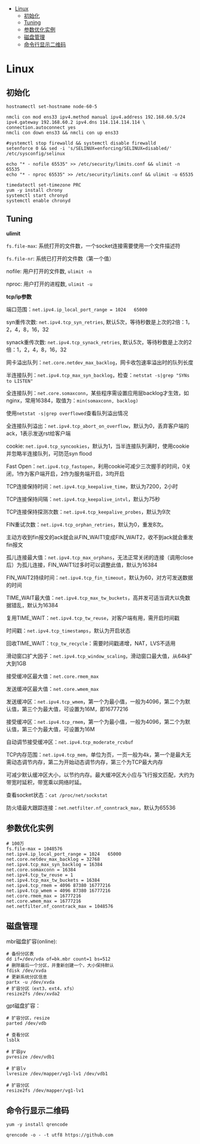 <!--ts-->
* [Linux](#linux)
   * [初始化](#初始化)
   * [Tuning](#tuning)
   * [参数优化实例](#参数优化实例)
   * [磁盘管理](#磁盘管理)
   * [命令行显示二维码](#命令行显示二维码)
<!--te-->

# Linux

## 初始化

```shell
hostnamectl set-hostname node-60-5

nmcli con mod ens33 ipv4.method manual ipv4.address 192.168.60.5/24 ipv4.gateway 192.168.60.2 ipv4.dns 114.114.114.114 \
connection.autoconnect yes
nmcli con down ens33 && nmcli con up ens33

#systemctl stop firewalld && systemctl disable firewalld
setenforce 0 && sed -i 's/SELINUX=enforcing/SELINUX=disabled/' /etc/sysconfig/selinux

echo "* - nofile 65535" >> /etc/security/limits.conf && ulimit -n 65535
echo "* - nproc 65535" >> /etc/security/limits.conf && ulimit -u 65535

timedatectl set-timezone PRC
yum -y install chrony
systemctl start chronyd
systemctl enable chronyd
```

## Tuning

**ulimit**

`fs.file-max`: 系统打开的文件数，一个socket连接需要使用一个文件描述符

`fs.file-nr`: 系统已打开的文件数（第一个值）

nofile: 用户打开的文件数, `ulimit -n`

nproc: 用户打开的进程数, `ulimit -u`

**tcp/ip参数**

端口范围：`net.ipv4.ip_local_port_range = 1024   65000`

syn重传次数: `net.ipv4.tcp_syn_retries`, 默认5次，等待秒数是上次的2倍：1，2，4，8，16，32

synack重传次数: `net.ipv4.tcp_synack_retries`, 默认5次，等待秒数是上次的2倍：1，2，4，8，16，32

网卡溢出队列：`net.core.netdev_max_backlog`，网卡收包速率溢出时的队列长度

半连接队列：`net.ipv4.tcp_max_syn_backlog`，检查：`netstat -s|grep "SYNs to LISTEN"`

全连接队列：`net.core.somaxconn`，某些程序需设置应用层backlog才生效，如nginx，常用16384，取值为：`min(somaxconn, backlog)`

使用`netstat -s|grep overflowed`查看队列溢出情况

全连接队列溢出：`net.ipv4.tcp_abort_on_overflow`，默认为0，丢弃客户端的ack，1表示发送rst给客户端

cookie: `net.ipv4.tcp_syncookies`，默认为1，当半连接队列满时，使用cookie并忽略半连接队列，可防范syn flood

Fast Open：`net.ipv4.tcp_fastopen`，利用cookie可减少三次握手的时间，0关闭，1作为客户端开启，2作为服务端开启，3均开启

TCP连接保持时间：`net.ipv4.tcp_keepalive_time`，默认为7200，2小时

TCP连接保持间隔：`net.ipv4.tcp_keepalive_intvl`，默认为75秒

TCP连接保持探测次数：`net.ipv4.tcp_keepalive_probes`，默认为9次

FIN重试次数：`net.ipv4.tcp_orphan_retries`，默认为0，重发8次。

主动方收到fin报文的ack就会从FIN_WAIT1变成FIN_WAIT2，收不到ack就会重发fin报文

孤儿连接最大值：`net.ipv4.tcp_max_orphans`，无法正常关闭的连接（调用close后）为孤儿连接，FIN_WAIT1过多时可以调整此值，默认为16384

FIN_WAIT2持续时间：`net.ipv4.tcp_fin_timeout`，默认为60，对方可发送数据的时间

TIME_WAIT最大值：`net.ipv4.tcp_max_tw_buckets`，高并发可适当调大以免数据错乱，默认为16384

复用TIME_WAIT：`net.ipv4.tcp_tw_reuse`，对客户端有用，需开启时间戳

时间戳：`net.ipv4.tcp_timestamps`，默认为开启状态

回收TIME_WAIT：`tcp_tw_recycle`：需要时间戳递增，NAT，LVS不适用

滑动窗口扩大因子：`net.ipv4.tcp_window_scaling`，滑动窗口最大值，从64k扩大到1GB

接受缓冲区最大值：`net.core.rmem_max`

发送缓冲区最大值：`net.core.wmem_max`

发送缓冲区：`net.ipv4.tcp_wmem`，第一个为最小值，一般为4096，第二个为默认值，第三个为最大值，可设置为16M，即16777216

接受缓冲区：`net.ipv4.tcp_rmem`，第一个为最小值，一般为4096，第二个为默认值，第三个为最大值，可设置为16M

自动调节接受缓冲区：`net.ipv4.tcp_moderate_rcvbuf`

TCP内存范围：`net.ipv4.tcp_mem`，单位为页，一页一般为4k，第一个是最大无需动态调节内存，第二为开始动态调节内存，第三个为TCP最大内存

可减少默认缓冲区大小，以节约内存。最大缓冲区大小应与飞行报文匹配，大约为带宽时延积，带宽乘以网络时延。

查看socket状态：`cat /proc/net/sockstat`

防火墙最大跟踪连接：`net.netfilter.nf_conntrack_max`，默认为65536

## 参数优化实例

```
# 100万
fs.file-max = 1048576
net.ipv4.ip_local_port_range = 1024   65000
net.core.netdev_max_backlog = 32768
net.ipv4.tcp_max_syn_backlog = 16384
net.core.somaxconn = 16384
net.ipv4.tcp_tw_reuse = 1
net.ipv4.tcp_max_tw_buckets = 16384
net.ipv4.tcp_rmem = 4096 87380 16777216
net.ipv4.tcp_wmem = 4096 87380 16777216
net.core.rmem_max = 16777216
net.core.wmem_max = 16777216
net.netfilter.nf_conntrack_max = 1048576
```

## 磁盘管理

mbr磁盘扩容(online):

```shell
# 备份分区表
dd if=/dev/vda of=bk.mbr count=1 bs=512
# 删除最后一个分区，并重新创建一个，大小保持默认
fdisk /dev/xvda
# 更新系统分区信息
partx -u /dev/xvda
# 扩容分区（ext3，ext4，xfs）
resize2fs /dev/xvda2
```

gpt磁盘扩容：

```shell
# 扩容分区，resize
parted /dev/vdb

# 查看分区
lsblk

# 扩容pv
pvresize /dev/vdb1

# 扩容lv
lvresize /dev/mapper/vg1-lv1 /dev/vdb1

# 扩容分区
resize2fs /dev/mapper/vg1-lv1
```

## 命令行显示二维码

`yum -y install qrencode`

`qrencode -o - -t utf8 https://github.com`

